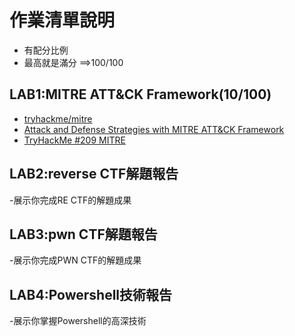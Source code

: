 # 作業清單說明
- 有配分比例
- 最高就是滿分 ==>100/100

## LAB1:MITRE ATT&CK Framework(10/100)
- [tryhackme/mitre](https://tryhackme.com/room/mitre)
- [Attack and Defense Strategies with MITRE ATT&CK Framework](https://www.youtube.com/watch?v=GVqnkkFBdyQ)
- [TryHackMe #209 MITRE](https://www.youtube.com/watch?v=mR_Rfhauq-k)

## LAB2:reverse CTF解題報告
-展示你完成RE CTF的解題成果

## LAB3:pwn CTF解題報告
-展示你完成PWN CTF的解題成果

## LAB4:Powershell技術報告
-展示你掌握Powershell的高深技術
